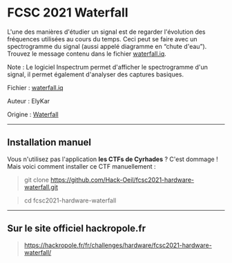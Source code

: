 # FCSC 2021 Waterfall

L'une des manières d'étudier un signal est de regarder l'évolution des fréquences utilisées au cours du temps. Ceci peut se faire avec un spectrogramme du signal (aussi appelé diagramme en “chute d'eau”). 
Trouvez le message contenu dans le fichier [waterfall.iq](https://hackropole.fr/filer/fcsc2021-hardware-waterfall/public_filer/waterfall.iq).

Note : Le logiciel Inspectrum permet d'afficher le spectrogramme d'un signal, il permet également d'analyser des captures basiques.


Fichier : [waterfall.iq](https://hackropole.fr/filer/fcsc2021-hardware-waterfall/public_filer/waterfall.iq)

Auteur : ElyKar

Origine : [Waterfall](https://hackropole.fr/fr/challenges/hardware/fcsc2021-hardware-waterfall/)


-----------

## Installation manuel
Vous n'utilisez pas l'application **les CTFs de Cyrhades** ? C'est dommage !
Mais voici comment installer ce CTF manuellement :

> git clone https://github.com/Hack-Oeil/fcsc2021-hardware-waterfall.git

> cd fcsc2021-hardware-waterfall


-----------

## Sur le site officiel hackropole.fr
> https://hackropole.fr/fr/challenges/hardware/fcsc2021-hardware-waterfall/